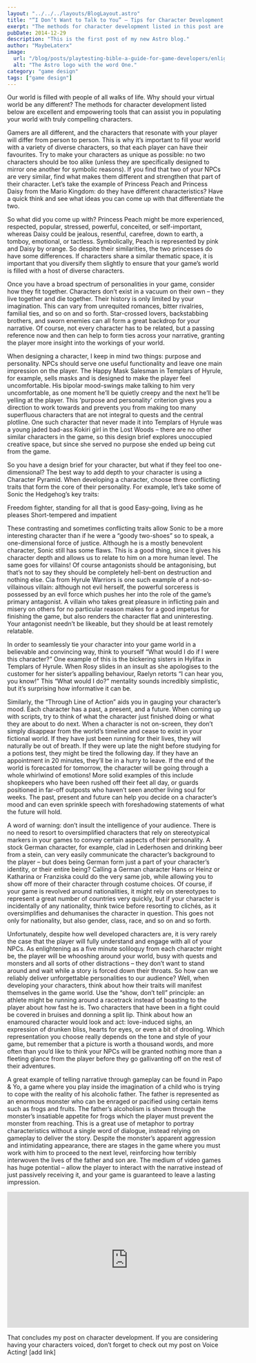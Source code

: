 ```yaml
---
layout: "../../../layouts/BlogLayout.astro"
title: "“I Don’t Want to Talk to You” – Tips for Character Development for NPCs in Video Games"
exerpt: "The methods for character development listed in this post are excellent and empowering tools that can assist you in populating your world with truly compelling characters."
pubDate: 2014-12-29
description: "This is the first post of my new Astro blog."
author: "MaybeLaterx"
image:
  url: "/blog/posts/playtesting-bible-a-guide-for-game-developers/enlightening-book.jpg"
  alt: "The Astro logo with the word One."
category: "game design"
tags: ["game design"]
---
```


Our world is filled with people of all walks of life. Why should your virtual world be any different? The methods for character development listed below are excellent and empowering tools that can assist you in populating your world with truly compelling characters.

Gamers are all different, and the characters that resonate with your player will differ from person to person. This is why it’s important to fill your world with a variety of diverse characters, so that each player can have their favourites. Try to make your characters as unique as possible: no two characters should be too alike (unless they are specifically designed to mirror one another for symbolic reasons). If you find that two of your NPCs are very similar, find what makes them different and strengthen that part of their character. Let’s take the example of Princess Peach and Princess Daisy from the Mario Kingdom: do they have different characteristics? Have a quick think and see what ideas you can come up with that differentiate the two.

So what did you come up with? Princess Peach might be more experienced, respected, popular, stressed, powerful, conceited, or self-important, whereas Daisy could be jealous, resentful, carefree, down to earth, a tomboy, emotional, or tactless. Symbolically, Peach is represented by pink and Daisy by orange. So despite their similarities, the two princesses do have some differences. If characters share a similar thematic space, it is important that you diversify them slightly to ensure that your game’s world is filled with a host of diverse characters.

Once you have a broad spectrum of personalities in your game, consider how they fit together. Characters don’t exist in a vacuum on their own – they live together and die together. Their history is only limited by your imagination. This can vary from unrequited romances, bitter rivalries, familial ties, and so on and so forth. Star-crossed lovers, backstabbing brothers, and sworn enemies can all form a great backdrop for your narrative. Of course, not every character has to be related, but a passing reference now and then can help to form ties across your narrative, granting the player more insight into the workings of your world.

When designing a character, I keep in mind two things: purpose and personality. NPCs should serve one useful functionality and leave one main impression on the player. The Happy Mask Salesman in Templars of Hyrule, for example, sells masks and is designed to make the player feel uncomfortable. His bipolar mood-swings make talking to him very uncomfortable, as one moment he’ll be quietly creepy and the next he’ll be yelling at the player. This ‘purpose and personality’ criterion gives you a direction to work towards and prevents you from making too many superfluous characters that are not integral to quests and the central plotline. One such character that never made it into Templars of Hyrule was a young jaded bad-ass Kokiri girl in the Lost Woods – there are no other similar characters in the game, so this design brief explores unoccupied creative space, but since she served no purpose she ended up being cut from the game.

So you have a design brief for your character, but what if they feel too one-dimensional? The best way to add depth to your character is using a Character Pyramid. When developing a character, choose three conflicting traits that form the core of their personality. For example, let’s take some of Sonic the Hedgehog’s key traits:

Freedom fighter, standing for all that is good
Easy-going, living as he pleases
Short-tempered and impatient

These contrasting and sometimes conflicting traits allow Sonic to be a more interesting character than if he were a “goody two-shoes” so to speak, a one-dimensional force of justice. Although he is a mostly benevolent character, Sonic still has some flaws. This is a good thing, since it gives his character depth and allows us to relate to him on a more human level. The same goes for villains! Of course antagonists should be antagonising, but that’s not to say they should be completely hell-bent on destruction and nothing else. Cia from Hyrule Warriors is one such example of a not-so-villainous villain: although not evil herself, the powerful sorceress is possessed by an evil force which pushes her into the role of the game’s primary antagonist. A villain who takes great pleasure in inflicting pain and misery on others for no particular reason makes for a good impetus for finishing the game, but also renders the character flat and uninteresting. Your antagonist needn’t be likeable, but they should be at least remotely relatable.

In order to seamlessly tie your character into your game world in a believable and convincing way, think to yourself “What would I do if I were this character?” One example of this is the bickering sisters in Hylifax in Templars of Hyrule. When Rosy slides in an insult as she apologises to the customer for her sister’s appalling behaviour, Raelyn retorts “I can hear you, you know!” This “What would I do?” mentality sounds incredibly simplistic, but it’s surprising how informative it can be.

Similarly, the “Through Line of Action” aids you in gauging your character’s mood. Each character has a past, a present, and a future. When coming up with scripts, try to think of what the character just finished doing or what they are about to do next. When a character is not on-screen, they don’t simply disappear from the world’s timeline and cease to exist in your fictional world. If they have just been running for their lives, they will naturally be out of breath. If they were up late the night before studying for a potions test, they might be tired the following day. If they have an appointment in 20 minutes, they’ll be in a hurry to leave. If the end of the world is forecasted for tomorrow, the character will be going through a whole whirlwind of emotions! More solid examples of this include shopkeepers who have been rushed off their feet all day, or guards positioned in far-off outposts who haven’t seen another living soul for weeks. The past, present and future can help you decide on a character’s mood and can even sprinkle speech with foreshadowing statements of what the future will hold.

A word of warning: don’t insult the intelligence of your audience. There is no need to resort to oversimplified characters that rely on stereotypical markers in your games to convey certain aspects of their personality. A stock German character, for example, clad in Lederhosen and drinking beer from a stein, can very easily communicate the character’s background to the player – but does being German form just a part of your character’s identity, or their entire being? Calling a German character Hans or Heinz or Katharina or Franziska could do the very same job, while allowing you to show off more of their character through costume choices. Of course, if your game is revolved around nationalities, it might rely on stereotypes to represent a great number of countries very quickly, but if your character is incidentally of any nationality, think twice before resorting to clichés, as it oversimplifies and dehumanises the character in question. This goes not only for nationality, but also gender, class, race, and so on and so forth.

Unfortunately, despite how well developed characters are, it is very rarely the case that the player will fully understand and engage with all of your NPCs. As enlightening as a five minute soliloquy from each character might be, the player will be whooshing around your world, busy with quests and monsters and all sorts of other distractions – they don’t want to stand around and wait while a story is forced down their throats. So how can we reliably deliver unforgettable personalities to our audience? Well, when developing your characters, think about how their traits will manifest themselves in the game world. Use the “show, don’t tell” principle: an athlete might be running around a racetrack instead of boasting to the player about how fast he is. Two characters that have been in a fight could be covered in bruises and donning a split lip. Think about how an enamoured character would look and act: love-induced sighs, an expression of drunken bliss, hearts for eyes, or even a bit of drooling. Which representation you choose really depends on the tone and style of your game, but remember that a picture is worth a thousand words, and more often than you’d like to think your NPCs will be granted nothing more than a fleeting glance from the player before they go gallivanting off on the rest of their adventures.

A great example of telling narrative through gameplay can be found in Papo & Yo, a game where you play inside the imagination of a child who is trying to cope with the reality of his alcoholic father. The father is represented as an enormous monster who can be enraged or pacified using certain items such as frogs and fruits. The father’s alcoholism is shown through the monster’s insatiable appetite for frogs which the player must prevent the monster from reaching. This is a great use of metaphor to portray characteristics without a single word of dialogue, instead relying on gameplay to deliver the story. Despite the monster’s apparent aggression and intimidating appearance, there are stages in the game where you must work with him to proceed to the next level, reinforcing how terribly interwoven the lives of the father and son are. The medium of video games has huge potential – allow the player to interact with the narrative instead of just passively receiving it, and your game is guaranteed to leave a lasting impression.

<iframe width="560" height="315" src="https://www.youtube-nocookie.com/embed/qkrjby0lKRE" title="YouTube video player" frameborder="0" allow="accelerometer; autoplay; clipboard-write; encrypted-media; gyroscope; picture-in-picture; web-share" allowfullscreen></iframe>

That concludes my post on character development. If you are considering having your characters voiced, don’t forget to check out my post on Voice Acting! [add link]

